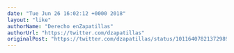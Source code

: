 ```yaml
---
date: "Tue Jun 26 16:02:12 +0000 2018"
layout: "like"
authorName: "Derecho enZapatillas"
authorUrl: "https://twitter.com/dzapatillas"
originalPost: "https://twitter.com/dzapatillas/status/1011640782137298944"
---
```

